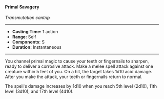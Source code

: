 #### Primal Savagery
*Transmutation cantrip*
___
- **Casting Time:** 1 action
- **Range:** Self
- **Components:** S
- **Duration:** Instantaneous
---
You channel primal magic to cause your teeth or fingernails to sharpen, ready to deliver a corrosive attack. Make a melee spell attack against one creature within 5 feet of you. On a hit, the target takes 1d10 acid damage. After you make the attack, your teeth or fingernails return to normal.

The spell's damage increases by 1d10 when you reach 5th level (2d10), 11th level (3d10), and 17th level (4d10).
